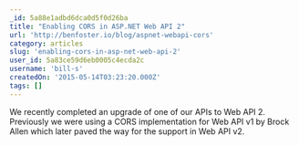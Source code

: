 ```yaml
---
_id: 5a88e1adbd6dca0d5f0d26ba
title: "Enabling CORS in ASP.NET Web API 2"
url: 'http://benfoster.io/blog/aspnet-webapi-cors'
category: articles
slug: 'enabling-cors-in-asp-net-web-api-2'
user_id: 5a83ce59d6eb0005c4ecda2c
username: 'bill-s'
createdOn: '2015-05-14T03:23:20.000Z'
tags: []
---
```


We recently completed an upgrade of one of our APIs to Web API 2. Previously we were using a CORS implementation for Web API v1 by Brock Allen which later paved the way for the support in Web API v2.
